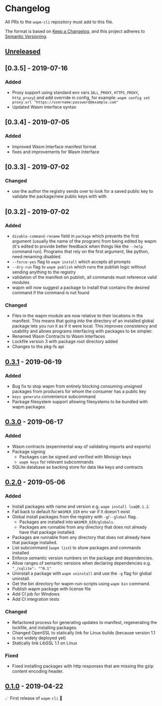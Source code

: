 # Changelog

All PRs to the `wapm-cli` repository must add to this file.

The format is based on [Keep a Changelog](https://keepachangelog.com/en/1.0.0/),
and this project adheres to [Semantic Versioning](https://semver.org/spec/v2.0.0.html).

## **[Unreleased]**

## [0.3.5] - 2019-07-16
### Added
- Proxy support using standard env vars (`ALL_PROXY`, `HTTPS_PROXY`, `http_proxy`) and add override in config, for example: `wapm config set proxy.url "https://username:password@example.com"`
- Updated Wasm interface syntax

## [0.3.4] - 2019-07-05
### Added
- Improved Wasm Interface manifest format
- fixes and improvements for Wasm Interface

## [0.3.3] - 2019-07-02
### Changed
- use the author the registry sends over to look for a saved public key to validate the package/new public keys with with

## [0.3.2] - 2019-07-02
### Added
- `disable-command-rename` field in `package` which prevents the first argument (usually the name of the program) from being edited by wapm (it's edited to provide better feedback when things like the `--help` command run). Programs that rely on the first argument, like python, need renaming disabled.
- `--force-yes` flag to `wapm install` which accepts all prompts
- `--dry-run` flag to `wapm publish` which runs the publish logic without sending anything to the registry
- validation of the manifest on publish, all commands must reference valid modules
- wapm will now suggest a package to install that contains the desired command if the command is not found

### Changed
- Files in the wapm module are now relative to their locations in the manifest. This means that going into the directory of an installed global package lets you run it as if it were local. This improves consistency and usability and allows programs interfacing with packages to be simpler.
- Renamed Wasm Contracts to Wasm Interfaces
- Lockfile version 3 with package root directory added
- Changes to the pkg-fs api

## [0.3.1] - 2019-06-19
### Added
- Bug fix to stop wapm from entirely blocking consuming unsigned packages from producers for whom the consumer has a public key
- `keys generate` convenience subcommand
- Package filesystem support allowing filesystems to be bundled with wapm packages

## [0.3.0] - 2019-06-17
### Added
- Wasm contracts (experimental way of validating imports and exports)
- Package signing
  - Packages can be signed and verified with Minisign keys
  - `wapm keys` for relevant subcommands
- SQLite database as backing store for data like keys and contracts

## [0.2.0] - 2019-05-06
### Added
- Install packages with name and version e.g. `wapm install lua@0.1.2`.
- Fall back to default for `WASMER_DIR` env var if it doesn't exist
- Global install packages from the registry with `-g`/`--global` flag.
  - Packages are installed into `WASMER_DIR/globals`.
  - Packages are runnable from any directory that does not already have that package installed.
- Packages are runnable from any directory that does not already have that package installed.
- List subcommand (`wapm list`) to show packages and commands installed
- Enforce semantic version numbers on the package and dependencies.
- Allow ranges of semantic versions when declaring dependencies e.g. `"_/sqlite": "^0.1"`
- Uninstall a package with `wapm uninstall` and use the `-g` flag for global uninstall.
- Get the bin directory for wapm-run-scripts using `wapm bin` command.
- Publish wapm package with license file
- Add CI job for Windows
- Add CI integration tests
### Changed
- Refactored process for generating updates to manifest, regenerating the lockfile, and installing packages.
- Changed OpenSSL to statically link for Linux builds (because version 1.1 is not widely deployed yet)
- Statically link LibSSL 1.1 on Linux
### Fixed
- Fixed installing packages with http responses that are missing the gzip content encoding header.

## [0.1.0] - 2019-04-22
☄ First release of `wapm-cli` 🌌

[Unreleased]: https://github.com/wasmerio/wapm-cli/compare/v0.3.1...HEAD
[0.3.1]: https://github.com/wasmerio/wapm-cli/releases/tag/v0.3.1
[0.3.0]: https://github.com/wasmerio/wapm-cli/releases/tag/v0.3.0
[0.2.0]: https://github.com/wasmerio/wapm-cli/releases/tag/v0.2.0
[0.1.0]: https://github.com/wasmerio/wapm-cli/releases/tag/v0.1.0
